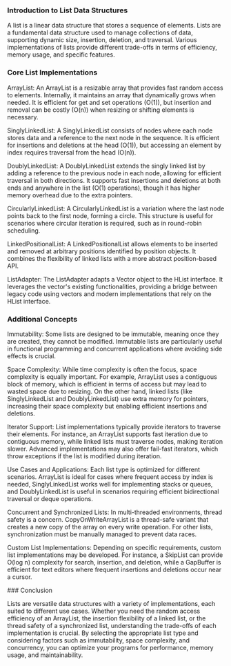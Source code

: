 ### Introduction to List Data Structures

A list is a linear data structure that stores a sequence of elements. Lists are a fundamental data structure used to manage collections of data, supporting dynamic size, insertion, deletion, and traversal. Various implementations of lists provide different trade-offs in terms of efficiency, memory usage, and specific features.

### Core List Implementations

ArrayList:
    An ArrayList is a resizable array that provides fast random access to elements. Internally, it maintains an array that dynamically grows when needed. It is efficient for get and set operations (O(1)), but insertion and removal can be costly (O(n)) when resizing or shifting elements is necessary.

SinglyLinkedList:
    A SinglyLinkedList consists of nodes where each node stores data and a reference to the next node in the sequence. It is efficient for insertions and deletions at the head (O(1)), but accessing an element by index requires traversal from the head (O(n)).

DoublyLinkedList:
    A DoublyLinkedList extends the singly linked list by adding a reference to the previous node in each node, allowing for efficient traversal in both directions. It supports fast insertions and deletions at both ends and anywhere in the list (O(1) operations), though it has higher memory overhead due to the extra pointers.

CircularlyLinkedList:
    A CircularlyLinkedList is a variation where the last node points back to the first node, forming a circle. This structure is useful for scenarios where circular iteration is required, such as in round-robin scheduling.

LinkedPositionalList:
    A LinkedPositionalList allows elements to be inserted and removed at arbitrary positions identified by position objects. It combines the flexibility of linked lists with a more abstract position-based API.

ListAdapter:
    The ListAdapter adapts a Vector object to the HList interface. It leverages the vector's existing functionalities, providing a bridge between legacy code using vectors and modern implementations that rely on the HList interface.

### Additional Concepts

Immutability:
    Some lists are designed to be immutable, meaning once they are created, they cannot be modified. Immutable lists are particularly useful in functional programming and concurrent applications where avoiding side effects is crucial.

Space Complexity:
    While time complexity is often the focus, space complexity is equally important. For example, ArrayList uses a contiguous block of memory, which is efficient in terms of access but may lead to wasted space due to resizing. On the other hand, linked lists (like SinglyLinkedList and DoublyLinkedList) use extra memory for pointers, increasing their space complexity but enabling efficient insertions and deletions.

Iterator Support:
    List implementations typically provide iterators to traverse their elements. For instance, an ArrayList supports fast iteration due to contiguous memory, while linked lists must traverse nodes, making iteration slower. Advanced implementations may also offer fail-fast iterators, which throw exceptions if the list is modified during iteration.

Use Cases and Applications:
    Each list type is optimized for different scenarios. ArrayList is ideal for cases where frequent access by index is needed, SinglyLinkedList works well for implementing stacks or queues, and DoublyLinkedList is useful in scenarios requiring efficient bidirectional traversal or deque operations.

Concurrent and Synchronized Lists:
    In multi-threaded environments, thread safety is a concern. CopyOnWriteArrayList is a thread-safe variant that creates a new copy of the array on every write operation. For other lists, synchronization must be manually managed to prevent data races.

Custom List Implementations:
    Depending on specific requirements, custom list implementations may be developed. For instance, a SkipList can provide O(log n) complexity for search, insertion, and deletion, while a GapBuffer is efficient for text editors where frequent insertions and deletions occur near a cursor.

### Conclusion

Lists are versatile data structures with a variety of implementations, each suited to different use cases. Whether you need the random access efficiency of an ArrayList, the insertion flexibility of a linked list, or the thread safety of a synchronized list, understanding the trade-offs of each implementation is crucial. By selecting the appropriate list type and considering factors such as immutability, space complexity, and concurrency, you can optimize your programs for performance, memory usage, and maintainability.